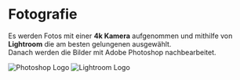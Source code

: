 # Fotografie

Es werden Fotos mit einer **4k Kamera** aufgenommen und mithilfe von **Lightroom** die am besten gelungenen ausgewählt. \
Danach werden die Bilder mit Adobe Photoshop nachbearbeitet.

![Photoshop Logo](img/photoshop-logo)
![Lightroom Logo](img/lightroom-logo)
